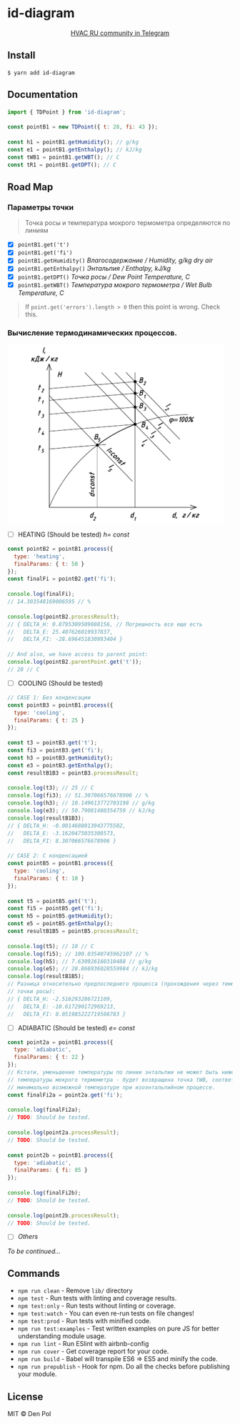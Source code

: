 # id-diagram

<div align="center">
  <p align="center">
    <a href="https://tlgg.ru/hvac_ru">HVAC RU community in Telegram</a>
  </p>
</div>

## Install

```
$ yarn add id-diagram
```

## Documentation
```javascript
import { TDPoint } from 'id-diagram';

const pointB1 = new TDPoint({ t: 28, fi: 43 });

const h1 = pointB1.getHumidity(); // g/kg
const e1 = pointB1.getEnthalpy(); // kJ/kg
const tWB1 = pointB1.getWBT(); // C
const tR1 = pointB1.getDPT(); // C
```

## Road Map

### Параметры точки
> Точка росы и температура мокрого термометра определяются по линиям

- [x] `pointB1.get('t')`
- [x] `pointB1.get('fi')`
- [x] `pointB1.getHumidity()` _Влагосодержание / Humidity, g/kg dry air_
- [x] `pointB1.getEnthalpy()` _Энтальпия / Enthalpy, kJ/kg_
- [x] `pointB1.getDPT()` _Точка росы / Dew Point Temperature, C_
- [x] `pointB1.getWBT()` _Температура мокрого термометра / Wet Bulb Temperature, C_

> If `point.get('errors').length > 0` then this point is wrong. Check this.

### Вычисление термодинамических процессов.
![Processes](./img/id-diagram-B1-B5-484x400.png)
- [ ] HEATING (Should be tested) _h= const_
```javascript
const pointB2 = pointB1.process({
  type: 'heating',
  finalParams: { t: 50 }
});
const finalFi = pointB2.get('fi');

console.log(finalFi);
// 14.303548169006595 // %

console.log(pointB2.processResult);
// { DELTA_H: 0.8795309509888156, // Погрешность все еще есть
//   DELTA_E: 25.407626019937837,
//   DELTA_FI: -28.696451830993404 }

// And also, we have access to parent point:
console.log(pointB2.parentPoint.get('t'));
// 28 // C
```
- [ ] COOLING (Should be tested)
```javascript
// CASE 1: Без конденсации
const pointB3 = pointB1.process({
  type: 'cooling',
  finalParams: { t: 25 }
});

const t3 = pointB3.get('t');
const fi3 = pointB3.get('fi');
const h3 = pointB3.getHumidity();
const e3 = pointB3.getEnthalpy();
const resultB1B3 = pointB3.processResult;

console.log(t3); // 25 // С
console.log(fi3); // 51.307066576678906 // %
console.log(h3); // 10.149613772703198 // g/kg
console.log(e3); // 50.79081480354759 // kJ/kg
console.log(resultB1B3);
// { DELTA_H: -0.0014688013943775502,
//   DELTA_E: -3.1620475035308573,
//   DELTA_FI: 8.307066576678906 }

// CASE 2: С конденсацией
const pointB5 = pointB1.process({
  type: 'cooling',
  finalParams: { t: 10 }
});

const t5 = pointB5.get('t');
const fi5 = pointB5.get('fi');
const h5 = pointB5.getHumidity();
const e5 = pointB5.getEnthalpy();
const resultB1B5 = pointB5.processResult;

console.log(t5); // 10 // С
console.log(fi5); // 100.03540745962107 // %
console.log(h5); // 7.630926160310488 // g/kg
console.log(e5); // 28.866936028559984 // kJ/kg
console.log(resultB1B5);
// Разница относительно предпоследнего процесса (прохождения через температуру
// точки росы):
// { DELTA_H: -2.516293286721109,
//   DELTA_E: -10.617290172969213,
//   DELTA_FI: 0.051985222719508783 }
```
- [ ] ADIABATIC (Should be tested) _e= const_
```javascript
const point2a = pointB1.process({
  type: 'adiabatic',
  finalParams: { t: 22 }
});
// Кстати, уменьшение температуры по линии энтальпии не может быть ниже
// температуры мокрого термометра - будет возвращена точка tWB, соответствующая
// минимально возможной температуре при изоэнтальпийном процессе.
const finalFi2a = point2a.get('fi');

console.log(finalFi2a);
// TODO: Should be tested.

console.log(point2a.processResult);
// TODO: Should be tested.

const point2b = pointB1.process({
  type: 'adiabatic',
  finalParams: { fi: 85 }
});

console.log(finalFi2b);
// TODO: Should be tested.

console.log(point2b.processResult);
// TODO: Should be tested.
```
- [ ] _Others_

_To be continued..._

## Commands
- `npm run clean` - Remove `lib/` directory
- `npm test` - Run tests with linting and coverage results.
- `npm test:only` - Run tests without linting or coverage.
- `npm test:watch` - You can even re-run tests on file changes!
- `npm test:prod` - Run tests with minified code.
- `npm run test:examples` - Test written examples on pure JS for better understanding module usage.
- `npm run lint` - Run ESlint with airbnb-config
- `npm run cover` - Get coverage report for your code.
- `npm run build` - Babel will transpile ES6 => ES5 and minify the code.
- `npm run prepublish` - Hook for npm. Do all the checks before publishing your module.

## License

MIT © Den Pol
